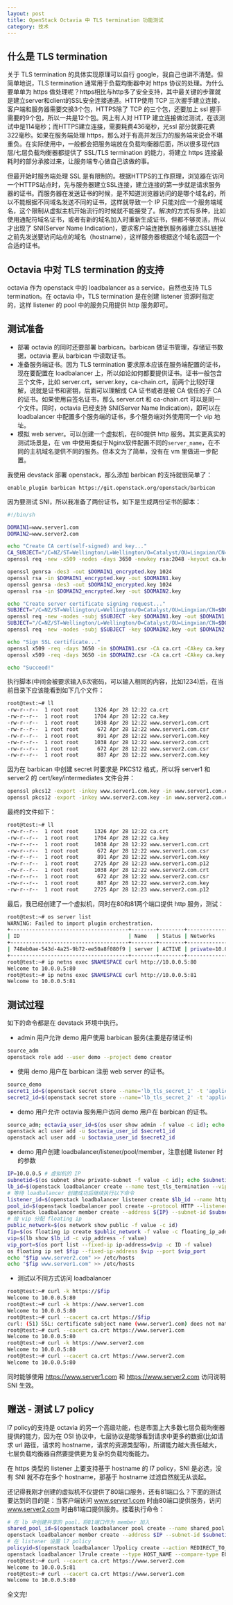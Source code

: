 ```yaml
---
layout: post
title: OpenStack Octavia 中 TLS termination 功能测试
category: 技术
---
```


## 什么是 TLS termination
关于 TLS termination 的具体实现原理可以自行 google，我自己也讲不清楚。但简单地说，TLS termination 通常用于负载均衡器中对 https 协议的处理。为什么要单单为 https 做处理呢？https相比与http多了安全支持，其中最关键的步骤就是建立server和client的SSL安全连接通道。HTTP使用 TCP 三次握手建立连接，客户端和服务器需要交换3个包，HTTPS除了 TCP 的三个包，还要加上 ssl 握手需要的9个包，所以一共是12个包。网上有人对 HTTP 建立连接做过测试，在该测试中是114毫秒；而HTTPS建立连接，需要耗费436毫秒，光ssl 部分就要花费322毫秒。如果在服务端处理 https，那么对于有高并发压力的服务端来说会不堪重负。在实际使用中，一般都会把服务端放在负载均衡器后面，所以很多现代四层/七层负载均衡器都提供了 SSL/TLS termination 的能力，将建立 https 连接最耗时的部分承接过来，让服务端专心做自己该做的事。

但最开始时服务端处理 SSL 是有限制的。根据HTTPS的工作原理，浏览器在访问一个HTTPS站点时，先与服务器建立SSL连接，建立连接的第一步就是请求服务器的证书。而服务器在发送证书的时候，是不知道浏览器访问的是哪个域名的，所以不能根据不同域名发送不同的证书，这样就导致一个 IP 只能对应一个服务端域名，这个限制从虚拟主机开始流行的时候就不能接受了。解决的方式有多种，比如使用通配符域名证书，或者有新的域名加入时重新生成证书，但都不够灵活，所以才出现了 SNI(Server Name Indication)，要求客户端连接到服务器建立SSL链接之前先发送要访问站点的域名（hostname），这样服务器根据这个域名返回一个合适的证书。

## Octavia 中对 TLS termination 的支持
octavia 作为 openstack 中的 loadbalancer as a service，自然也支持 TLS termination。在 octavia 中，TLS termination 是在创建 listener 资源时指定的，这样 listener 的 pool 中的服务只用提供 http 服务即可。

## 测试准备

- 部署 octavia 的同时还要部署 barbican。barbican 做证书管理，存储证书数据，octavia 要从 barbican 中读取证书。
- 准备服务端证书。因为 TLS termination 要求原本应该在服务端配置的证书，现在要配置在 loadbalancer 上，所以如论如何都要提供证书。证书一般包含三个文件，比如 server.crt，server.key，ca-chain.crt，前两个比较好理解，说就是证书和密钥，后面可以理解成 CA 证书或者是被 CA 信任的子 CA 的证书。如果使用自签名证书，那么 server.crt 和 ca-chain.crt 可以是同一个文件。同时，octavia 已经支持 SNI(Server Name Indication)，即可以在 loadbalancer 中配置多个服务端的证书，多个服务端对外使用同一个 vip 地址。
- 模拟 web server。可以创建一个虚拟机，在80提供 http 服务。其实更真实的测试场景是，在 vm 中使用类似于Nginx软件配置不同的`server_name`，在不同的主机域名提供不同的服务。但本文为了简单，没有在 vm 里做进一步配置。

我使用 devstack 部署 openstack，那么添加 barbican 的支持就很简单了：
```
enable_plugin barbican https://git.openstack.org/openstack/barbican
```

因为要测试 SNI，所以我准备了两份证书，如下是生成两份证书的脚本：
```bash
#!/bin/sh

DOMAIN1=www.server1.com
DOMAIN2=www.server2.com

echo "Create CA cert(self-signed) and key..."
CA_SUBJECT="/C=NZ/ST=Wellington/L=Wellington/O=Catalyst/OU=Lingxian/CN=CA"
openssl req -new -x509 -nodes -days 3650 -newkey rsa:2048 -keyout ca.key -out ca.crt -subj $CA_SUBJECT

openssl genrsa -des3 -out $DOMAIN1_encrypted.key 1024
openssl rsa -in $DOMAIN1_encrypted.key -out $DOMAIN1.key
openssl genrsa -des3 -out $DOMAIN2_encrypted.key 1024
openssl rsa -in $DOMAIN2_encrypted.key -out $DOMAIN2.key

echo "Create server certificate signing request..."
SUBJECT="/C=NZ/ST=Wellington/L=Wellington/O=Catalyst/OU=Lingxian/CN=$DOMAIN1"
openssl req -new -nodes -subj $SUBJECT -key $DOMAIN1.key -out $DOMAIN1.csr
SUBJECT="/C=NZ/ST=Wellington/L=Wellington/O=Catalyst/OU=Lingxian/CN=$DOMAIN2"
openssl req -new -nodes -subj $SUBJECT -key $DOMAIN2.key -out $DOMAIN2.csr

echo "Sign SSL certificate..."
openssl x509 -req -days 3650 -in $DOMAIN1.csr -CA ca.crt -CAkey ca.key -set_serial 01 -out $DOMAIN1.crt
openssl x509 -req -days 3650 -in $DOMAIN2.csr -CA ca.crt -CAkey ca.key -set_serial 01 -out $DOMAIN2.crt

echo "Succeed!"
```

执行脚本(中间会被要求输入6次密码，可以输入相同的内容，比如1234)后，在当前目录下应该能看到如下几个文件：
```bash
root@test:~# ll
-rw-r--r--  1 root root     1326 Apr 28 12:22 ca.crt
-rw-r--r--  1 root root     1704 Apr 28 12:22 ca.key
-rw-r--r--  1 root root     1038 Apr 28 12:22 www.server1.com.crt
-rw-r--r--  1 root root      672 Apr 28 12:22 www.server1.com.csr
-rw-r--r--  1 root root      891 Apr 28 12:22 www.server1.com.key
-rw-r--r--  1 root root     1038 Apr 28 12:22 www.server2.com.crt
-rw-r--r--  1 root root      672 Apr 28 12:22 www.server2.com.csr
-rw-r--r--  1 root root      887 Apr 28 12:22 www.server2.com.key
```

因为在 barbican 中创建 secret 时要求是 PKCS12 格式，所以将 server1 和 server2 的 cert/key/intermediates 文件合并：

```bash
openssl pkcs12 -export -inkey www.server1.com.key -in www.server1.com.crt -certfile ca.crt -passout pass: -out www.server1.com.p12
openssl pkcs12 -export -inkey www.server2.com.key -in www.server2.com.crt -certfile ca.crt -passout pass: -out www.server2.com.p12
```

最终的文件如下：

```bash
root@test:~# ll
-rw-r--r--  1 root root     1326 Apr 28 12:22 ca.crt
-rw-r--r--  1 root root     1704 Apr 28 12:22 ca.key
-rw-r--r--  1 root root     1038 Apr 28 12:22 www.server1.com.crt
-rw-r--r--  1 root root      672 Apr 28 12:22 www.server1.com.csr
-rw-r--r--  1 root root      891 Apr 28 12:22 www.server1.com.key
-rw-r--r--  1 root root     2725 Apr 28 12:23 www.server1.com.p12
-rw-r--r--  1 root root     1038 Apr 28 12:22 www.server2.com.crt
-rw-r--r--  1 root root      672 Apr 28 12:22 www.server2.com.csr
-rw-r--r--  1 root root      887 Apr 28 12:22 www.server2.com.key
-rw-r--r--  1 root root     2725 Apr 28 12:23 www.server2.com.p12
```

最后，我已经创建了一个虚拟机，同时在80和81两个端口提供 http 服务，测试：

```bash
root@test:~# os server list
WARNING: Failed to import plugin orchestration.
+--------------------------------------+--------+--------+------------------+--------------+---------+
| ID                                   | Name   | Status | Networks         | Image        | Flavor  |
+--------------------------------------+--------+--------+------------------+--------------+---------+
| 748eb0ae-543d-4a25-9b72-ee50a8f080f9 | server | ACTIVE | private=10.0.0.5 | cirros-0.3.4 | m1.tiny |
+--------------------------------------+--------+--------+------------------+--------------+---------+
root@test:~# ip netns exec $NAMESPACE curl http://10.0.0.5:80
Welcome to 10.0.0.5:80
root@test:~# ip netns exec $NAMESPACE curl http://10.0.0.5:81
Welcome to 10.0.0.5:81
```

## 测试过程

如下的命令都是在 devstack 环境中执行。

- admin 用户允许 demo 用户使用 barbican 服务(主要是存储证书)

```bash
source_adm
openstack role add --user demo --project demo creator
```

- 使用 demo 用户在 barbican 注册 web server 的证书。

```bash
source_demo
secret1_id=$(openstack secret store --name='lb_tls_secret_1' -t 'application/octet-stream' -e 'base64' --payload="$(base64 < www.server1.com.p12)" -f value -c "Secret href")
secret2_id=$(openstack secret store --name='lb_tls_secret_2' -t 'application/octet-stream' -e 'base64' --payload="$(base64 < www.server2.com.p12)" -f value -c "Secret href")
```

- demo 用户允许 octavia 服务用户访问 demo 用户在 barbican 的证书。

```bash
source_adm; octavia_user_id=$(os user show admin -f value -c id); echo $octavia_user_id; source_demo
openstack acl user add -u $octavia_user_id $secret1_id
openstack acl user add -u $octavia_user_id $secret2_id
```

- demo 用户创建 loadbalancer/listener/pool/member，注意创建 listener 时的参数

```bash
IP=10.0.0.5 # 虚拟机的 IP
subnetid=$(os subnet show private-subnet -f value -c id); echo $subnetid
lb_id=$(openstack loadbalancer create --name test_tls_termination --vip-subnet-id $subnetid -f value -c id); echo $lb_id
# 等待 loadbalancer 创建成功后继续执行以下命令
listener_id=$(openstack loadbalancer listener create $lb_id --name https_listener --protocol-port 443 --protocol TERMINATED_HTTPS --default-tls-container=$secret1_id --sni-container-refs $secret1_id $secret2_id -f value -c id); echo $listener_id
pool_id=$(openstack loadbalancer pool create --protocol HTTP --listener $listener_id --lb-algorithm ROUND_ROBIN -f value -c id); echo $pool_id
openstack loadbalancer member create --address ${IP} --subnet-id $subnetid --protocol-port 80 $pool_id
# 给 vip 分配 floating ip
public_network=$(os network show public -f value -c id)
fip=$(os floating ip create $public_network -f value -c floating_ip_address)
vip=$(lb show $lb_id -c vip_address -f value)
vip_port=$(os port list --fixed-ip ip-address=$vip -c ID -f value)
os floating ip set $fip --fixed-ip-address $vip --port $vip_port
echo "$fip www.server2.com" >> /etc/hosts
echo "$fip www.server1.com" >> /etc/hosts
```

- 测试以不同方式访问  loadbalancer

```bash
root@test:~# curl -k https://$fip
Welcome to 10.0.0.5:80
root@test:~# curl -k https://www.server1.com
Welcome to 10.0.0.5:80
root@test:~# curl --cacert ca.crt https://$fip
curl: (51) SSL: certificate subject name (www.server1.com) does not match target host name '172.24.4.8'
root@test:~# curl --cacert ca.crt https://www.server1.com
Welcome to 10.0.0.5:80
root@test:~# curl -k https://www.server2.com
Welcome to 10.0.0.5:80
root@test:~# curl --cacert ca.crt https://www.server2.com
Welcome to 10.0.0.5:80
```

同时能够使用 https://www.server1.com 和 https://www.server2.com 访问说明 SNI 生效。

## 赠送 - 测试 L7 policy

l7 policy的支持是 octavia 的另一个高级功能，也是市面上大多数七层负载均衡器提供的能力，因为在 OSI 协议中，七层协议是能够看到请求中更多的数据(比如请求 url 路径，请求的 hostname，请求的资源类型等)，所谓能力越大责任越大，七层负载均衡器自然要提供更为复杂的负载均衡能力。

在 https 类型的 listener 上要支持基于 hostname 的 l7 policy，SNI 是必选，没有 SNI 就不存在多个 hostname，那基于 hostname 过滤自然就无从谈起。

还记得我刚才创建的虚拟机不仅提供了80端口服务，还有81端口么？下面的测试要达到的目的是：当客户端访问 www.server1.com 时由80端口提供服务，访问 www.server2.com 时由81端口提供服务。接着执行命令：

```bash
# 在 lb 中创建共享的 pool，将81端口作为 member 加入
shared_pool_id=$(openstack loadbalancer pool create --name shared_pool --protocol HTTP --loadbalancer $lb_id --lb-algorithm ROUND_ROBIN -f value -c id)
openstack loadbalancer member create --address $IP --subnet-id $subnetid --protocol-port 81 $shared_pool_id
# 在 listener 设置 l7 policy
policyid=$(openstack loadbalancer l7policy create --action REDIRECT_TO_POOL --redirect-pool $shared_pool_id $listener_id -f value -c id)
openstack loadbalancer l7rule create --type HOST_NAME --compare-type EQUAL_TO --value www.server2.com $policyid
root@test:~# curl --cacert ca.crt https://www.server2.com
Welcome to 10.0.0.5:81
root@test:~# curl --cacert ca.crt https://www.server1.com
Welcome to 10.0.0.5:80
```

全文完!
